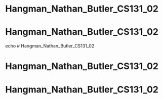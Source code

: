 # Hangman_Nathan_Butler_CS131_02
# Hangman_Nathan_Butler_CS131_02
echo # Hangman_Nathan_Butler_CS131_02
# Hangman_Nathan_Butler_CS131_02
# Hangman_Nathan_Butler_CS131_02
